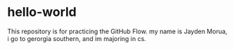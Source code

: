 # hello-world
This repository is for practicing the GitHub Flow.
my name is Jayden Morua, i go to gerorgia southern, and im majoring in cs.

